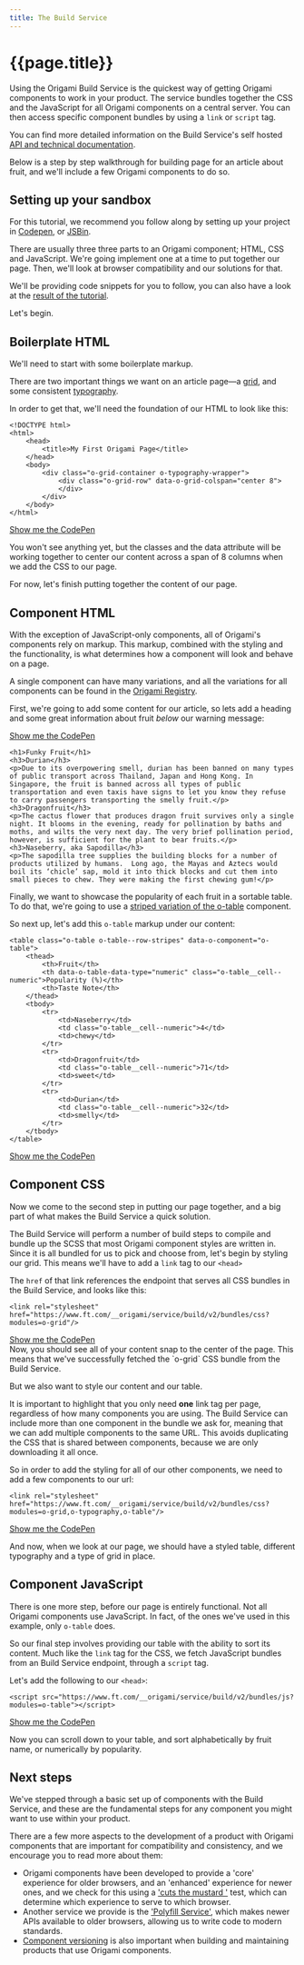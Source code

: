 ```yaml
---
title: The Build Service
---
```



# {{page.title}}

Using the Origami Build Service is the quickest way of getting Origami components to work in your product. The service bundles together the CSS and the JavaScript for all Origami components on a central server. You can then access specific component bundles by using a `link` or `script` tag.

<aside>You can find more detailed information on the Build Service's self hosted <a href="https://www.ft.com/__origami/service/build">API and technical documentation</a>.</aside>

Below is a step by step walkthrough for building page for an article about fruit, and we'll include a few Origami components to do so.

## Setting up your sandbox
For this tutorial, we recommend you follow along by setting up your project in [Codepen](https://codepen.io/), or [JSBin](https://jsbin.com/?html,output).


There are usually three three parts to an Origami component; HTML, CSS and JavaScript. We're going implement one at a time to put together our page. Then, we'll look at browser compatibility and our solutions for that.

We'll be providing code snippets for you to follow, you can also have a look at the [result of the tutorial](#).

Let's begin.

## Boilerplate HTML
We'll need to start with some boilerplate markup.

There are two important things we want on an article page—a [grid](https://registry.origami.ft.com/components/o-grid), and some consistent [typography](https://registry.origami.ft.com/components/o-typography).

In order to get that, we'll need the foundation of our HTML to look like this:

<pre><code class="o-syntax-highlight--html">&lt;!DOCTYPE html>
&lt;html>
	&lt;head>
		&lt;title>My First Origami Page&lt;/title>
	&lt;/head>
	&lt;body>
		&lt;div class="o-grid-container o-typography-wrapper">
			&lt;div class="o-grid-row" data-o-grid-colspan="center 8">
			&lt;/div>
		&lt;/div>
	&lt;/body>
&lt;/html></code></pre>

<aside><a href="https://codepen.io/ft-origami/pen/GBXgZa" class="o-typography-link--external" target="\_blank" rel="noopener">Show me the CodePen</a></aside>

You won't see anything yet, but the classes and the data attribute will be working together to center our content across a span of 8 columns when we add the CSS to our page.

For now, let's finish putting together the content of our page.

## Component HTML
With the exception of JavaScript-only components, all of Origami's components rely on markup. This markup, combined with the styling and the functionality, is what determines how a component will look and behave on a page.

<aside>A single component can have many variations, and all the variations for all components can be found in the <a href="https://registry.origami.ft.com/components">Origami Registry</a>.</aside>

First, we're going to add some content for our article, so lets add a heading and some great information about fruit _below_ our warning message:

<aside><a href="https://codepen.io/ft-origami/pen/KBxwWN" class="o-typography-link--external" target="\_blank" rel="noopener">Show me the CodePen</a></aside>

<pre style="white-space: pre-line"><code class="o-syntax-highlight--html">&lt;h1>Funky Fruit&lt;/h1>  
&lt;h3>Durian&lt;/h3>
&lt;p>Due to its overpowering smell, durian has been banned on many types of public transport across Thailand, Japan and Hong Kong. In Singapore, the fruit is banned across all types of public transportation and even taxis have signs to let you know they refuse to carry passengers transporting the smelly fruit.&lt;/p>
&lt;h3>Dragonfruit&lt;/h3>
&lt;p>The cactus flower that produces dragon fruit survives only a single night. It blooms in the evening, ready for pollination by baths and moths, and wilts the very next day. The very brief pollination period, however, is sufficient for the plant to bear fruits.&lt;/p>
&lt;h3>Naseberry, aka Sapodilla&lt;/h3>
&lt;p>The sapodilla tree supplies the building blocks for a number of products utilized by humans.  Long ago, the Mayas and Aztecs would boil its ‘chicle’ sap, mold it into thick blocks and cut them into small pieces to chew. They were making the first chewing gum!&lt;/p></code></pre>


Finally, we want to showcase the popularity of each fruit in a sortable table. To do that, we're going to use a [striped variation of the o-table](https://registry.origami.ft.com/components/o-table#demo-row-stripes) component.

So next up, let's add this `o-table` markup under our content:

<pre><code class="o-syntax-highlight--html">&lt;table class="o-table o-table--row-stripes" data-o-component="o-table">
	&lt;thead>
		&lt;th>Fruit&lt;/th>
		&lt;th data-o-table-data-type="numeric" class="o-table__cell--numeric">Popularity (%)&lt;/th>
		&lt;th>Taste Note&lt;/th>
	&lt;/thead>
	&lt;tbody>
		&lt;tr>
			&lt;td>Naseberry&lt;/td>
			&lt;td class="o-table__cell--numeric">4&lt;/td>
			&lt;td>chewy&lt;/td>
		&lt;/tr>
		&lt;tr>
			&lt;td>Dragonfruit&lt;/td>
			&lt;td class="o-table__cell--numeric">71&lt;/td>
			&lt;td>sweet&lt;/td>
		&lt;/tr>
		&lt;tr>
			&lt;td>Durian&lt;/td>
			&lt;td class="o-table__cell--numeric">32&lt;/td>
			&lt;td>smelly&lt;/td>
		&lt;/tr>
	&lt;/tbody>
&lt;/table></code></pre>

<aside><a href="https://codepen.io/ft-origami/pen/wxEBda" class="o-typography-link--external" target="\_blank" rel="noopener">Show me the CodePen</a></aside>

## Component CSS

Now we come to the second step in putting our page together, and a big part of what makes the Build Service a quick solution.

The Build Service will perform a number of build steps to compile and bundle up the SCSS that most Origami component styles are written in. Since it is all bundled for us to pick and choose from, let's begin by styling our grid. This means we'll have to add a `link` tag to our `<head>`

The `href` of that link references the endpoint that serves all CSS bundles in the Build Service, and looks like this:


<pre><code class="o-syntax-highlight--html">&lt;link rel="stylesheet" href="https://www.ft.com/__origami/service/build/v2/bundles/css?modules=o-grid"/></code></pre>

<aside><a href="https://codepen.io/ft-origami/pen/ajazYj" class="o-typography-link--external" target="\_blank" rel="noopener">Show me the CodePen</a></aside>
Now, you should see all of your content snap to the center of the page. This means that we've successfully fetched the `o-grid` CSS bundle from the Build Service.

But we also want to style our content and our table.

It is important to highlight that you only need **one** link tag per page, regardless of how many components you are using. The Build Service can include more than one component in the bundle we ask for, meaning that we can add multiple components to the same URL. This avoids duplicating the CSS that is shared between components, because we are only downloading it all once.

So in order to add the styling for all of our other components, we need to add a few components to our url:

<pre><code class="o-syntax-highlight--html">&lt;link rel="stylesheet" href="https://www.ft.com/__origami/service/build/v2/bundles/css?modules=o-grid,o-typography,o-table"/></code></pre>
<aside><a href="https://codepen.io/ft-origami/pen/LBJErq" class="o-typography-link--external" target="\_blank" rel="noopener">Show me the CodePen</a></aside>

And now, when we look at our page, we should have a styled table, different typography and a type of grid in place.

## Component JavaScript

There is one more step, before our page is entirely functional. Not all Origami components use JavaScript. In fact, of the ones we've used in this example, only `o-table` does.

So our final step involves providing our table with the ability to sort its content. Much like the `link` tag for the CSS, we fetch JavaScript bundles from an Build Service endpoint, through a `script` tag.

Let's add the following to our `<head>`:

<pre><code class="o-syntax-highlight--html">&lt;script src="https://www.ft.com/__origami/service/build/v2/bundles/js?modules=o-table">&lt;/script></code></pre>
<aside><a href="https://codepen.io/ft-origami/pen/ejLNNL" class="o-typography-link--external" target="\_blank" rel="noopener">Show me the CodePen</a></aside>

Now you can scroll down to your table, and sort alphabetically by fruit name, or numerically by popularity.

## Next steps

We've stepped through a basic set up of components with the Build Service, and these are the fundamental steps for any component you might want to use within your product.

There are a few more aspects to the development of a product with Origami components that are important for compatibility and consistency, and we encourage you to read more about them:

- Origami components have been developed to provide a 'core' experience for older browsers, and an 'enhanced' experience for newer ones, and we check for this using a ['cuts the mustard '](#TODO) test, which can determine which experience to serve to which browser.
- Another service we provide is the ['Polyfill Service'](#TODO), which makes newer APIs available to older browsers, allowing us to write code to modern standards.
- [Component versioning](#TODO) is also important when building and maintaining products that use Origami components.
